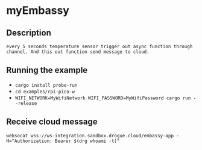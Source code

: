 # myEmbassy

## Description
    every 5 seconds temperature sensor trigger out async function through channel. And this out function send message to cloud.
## Running the example

- `cargo install probe-run`
- `cd examples/rpi-pico-w`
- `WIFI_NETWORK=MyWifiNetwork WIFI_PASSWORD=MyWifiPassword cargo run --release`

## Receive cloud message
```
websocat wss://ws-integration.sandbox.drogue.cloud/embassy-app -H="Authorization: Bearer $(drg whoami -t)"
```
